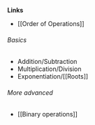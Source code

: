 **Links**
- [[Order of Operations]] 

###### Basics
- Addition/Subtraction
- Multiplication/Division
- Exponentiation/[[Roots]] 

###### More advanced
- [[Binary operations]] 
